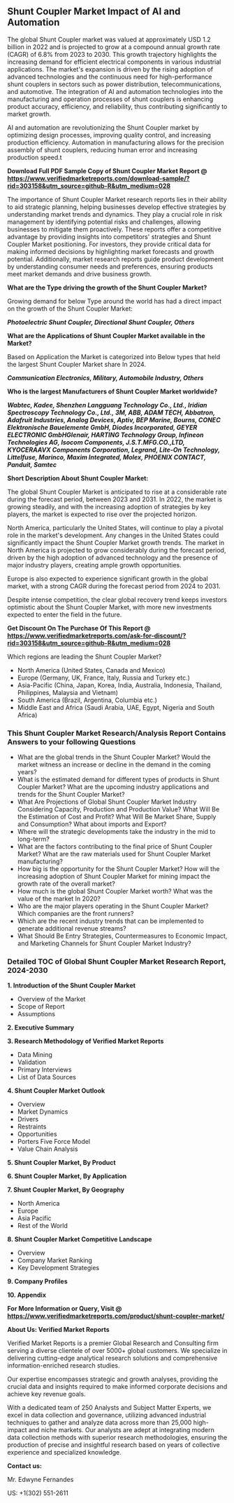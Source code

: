 <h2>Shunt Coupler Market Impact of AI and Automation</h2><p>The global Shunt Coupler market was valued at approximately USD 1.2 billion in 2022 and is projected to grow at a compound annual growth rate (CAGR) of 6.8% from 2023 to 2030. This growth trajectory highlights the increasing demand for efficient electrical components in various industrial applications. The market's expansion is driven by the rising adoption of advanced technologies and the continuous need for high-performance shunt couplers in sectors such as power distribution, telecommunications, and automotive. The integration of AI and automation technologies into the manufacturing and operation processes of shunt couplers is enhancing product accuracy, efficiency, and reliability, thus contributing significantly to market growth.</p><p>AI and automation are revolutionizing the Shunt Coupler market by optimizing design processes, improving quality control, and increasing production efficiency. Automation in manufacturing allows for the precision assembly of shunt couplers, reducing human error and increasing production speed.t</p><p id="" class=""><strong>Download Full PDF Sample Copy of Shunt Coupler Market Report @ <a href="https://www.verifiedmarketreports.com/download-sample/?rid=303158&utm_source=github-R&utm_medium=028" target="_blank">https://www.verifiedmarketreports.com/download-sample/?rid=303158&utm_source=github-R&utm_medium=028</a></strong></p><p>The importance of&nbsp;Shunt Coupler Market research reports lies in their ability to aid strategic planning, helping businesses develop effective strategies by understanding market trends and dynamics. They play a crucial role in risk management by identifying potential risks and challenges, allowing businesses to mitigate them proactively. These reports offer a competitive advantage by providing insights into competitors' strategies and Shunt Coupler Market positioning. For investors, they provide critical data for making informed decisions by highlighting market forecasts and growth potential. Additionally, market research reports guide product development by understanding consumer needs and preferences, ensuring products meet market demands and drive business growth.</p><p><strong>What are the&nbsp;Type driving the growth of the Shunt Coupler Market?</strong></p><p id="" class="">Growing demand for below Type around the world has had a direct impact on the growth of the Shunt Coupler Market:</p><em><strong>Photoelectric Shunt Coupler, Directional Shunt Coupler, Others</strong></em></p><strong>What are the&nbsp;Applications&nbsp;of Shunt Coupler Market available in the Market?</strong></p><p id="" class="">Based on Application the Market is categorized into Below types that held the largest Shunt Coupler Market share In 2024.</p><em><strong>Communication Electronics, Military, Automobile Industry, Others</strong></em></p><strong>Who is the largest Manufacturers of Shunt Coupler Market worldwide?</strong></p><p><em><strong>Wabtec, Kadee, Shenzhen Langguang Technology Co., Ltd., Iridian Spectroscopy Technology Co., Ltd., 3M, ABB, ADAM TECH, Abbatron, Adafruit lndustries, Analog Devices, Aptiv, BEP Marine, Bourns, CONEC Elektronische Bauelemente GmbH, Diodes Incorporated, GEYER ELECTRONIC GmbHGlenair, HARTING Technology Group, lnfineon Technologies AG, lsocom Components, J.S.T.MFG.CO.,LTD, KYOCERAAVX Components Corporation, Legrand, Lite-On Technology, Littelfuse, Marinco, Maxim Integrated, Molex, PHOENIX CONTACT, Panduit, Samtec</strong></em></p><p id="" class=""><strong>Short Description About Shunt Coupler Market:</strong></p><p>The global Shunt Coupler Market is anticipated to rise at a considerable rate during the forecast period, between 2023 and 2031. In 2022, the market is growing steadily, and with the increasing adoption of strategies by key players, the market is expected to rise over the projected horizon.</p><p>North America, particularly the United States, will continue to play a pivotal role in the market's development. Any changes in the United States could significantly impact the Shunt Coupler Market growth trends. The market in North America is projected to grow considerably during the forecast period, driven by the high adoption of advanced technology and the presence of major industry players, creating ample growth opportunities.</p><p>Europe is also expected to experience significant growth in the global market, with a strong CAGR during the forecast period from 2024 to 2031.</p><p>Despite intense competition, the clear global recovery trend keeps investors optimistic about the Shunt Coupler Market, with more new investments expected to enter the field in the future.</p><p id="" class=""><strong>Get Discount On The Purchase Of This Report @ <a href="https://www.verifiedmarketreports.com/ask-for-discount/?rid=303158&utm_source=github-R&utm_medium=028" target="_blank">https://www.verifiedmarketreports.com/ask-for-discount/?rid=303158&utm_source=github-R&utm_medium=028</a></strong></p>Which regions are leading the Shunt Coupler Market?</p><ul><li>North America (United States, Canada and Mexico)</li><li>Europe (Germany, UK, France, Italy, Russia and Turkey etc.)</li><li>Asia-Pacific (China, Japan, Korea, India, Australia, Indonesia, Thailand, Philippines, Malaysia and Vietnam)</li><li>South America (Brazil, Argentina, Columbia etc.)</li><li>Middle East and Africa (Saudi Arabia, UAE, Egypt, Nigeria and South Africa)</li></ul><h3 id="" class="">This Shunt Coupler Market Research/Analysis Report Contains Answers to your following Questions</h3><ul><li>What are the global trends in the Shunt Coupler Market? Would the market witness an increase or decline in the demand in the coming years?</li><li>What is the estimated demand for different types of products in Shunt Coupler Market? What are the upcoming industry applications and trends for the Shunt Coupler Market?</li><li>What Are Projections of Global Shunt Coupler Market Industry Considering Capacity, Production and Production Value? What Will Be the Estimation of Cost and Profit? What Will Be Market Share, Supply and Consumption? What about imports and Export?</li><li>Where will the strategic developments take the industry in the mid to long-term?</li><li>What are the factors contributing to the final price of Shunt Coupler Market? What are the raw materials used for Shunt Coupler Market manufacturing?</li><li>How big is the opportunity for the Shunt Coupler Market? How will the increasing adoption of Shunt Coupler Market for mining impact the growth rate of the overall market?</li><li>How much is the global Shunt Coupler Market worth? What was the value of the market In 2020?</li><li>Who are the major players operating in the Shunt Coupler Market? Which companies are the front runners?</li><li>Which are the recent industry trends that can be implemented to generate additional revenue streams?</li><li>What Should Be Entry Strategies, Countermeasures to Economic Impact, and Marketing Channels for Shunt Coupler Market Industry?</li></ul><h3 id="" class="">Detailed TOC of Global Shunt Coupler Market Research Report, 2024-2030</h3><p id="" class=""><strong>1. Introduction of the Shunt Coupler Market</strong></p><ul><li>Overview of the Market</li><li>Scope of Report</li><li>Assumptions</li></ul><p id="" class=""><strong>2. Executive Summary</strong></p><p id="" class=""><strong>3. Research Methodology of Verified Market Reports</strong></p><ul><li>Data Mining</li><li>Validation</li><li>Primary Interviews</li><li>List of Data Sources</li></ul><p id="" class=""><strong>4. Shunt Coupler Market Outlook</strong></p><ul><li>Overview</li><li>Market Dynamics</li><li>Drivers</li><li>Restraints</li><li>Opportunities</li><li>Porters Five Force Model</li><li>Value Chain Analysis</li></ul><p id="" class=""><strong>5. Shunt Coupler Market, By Product</strong></p><p id="" class=""><strong>6. Shunt Coupler Market, By Application</strong></p><p id="" class=""><strong>7. Shunt Coupler Market, By Geography</strong></p><ul><li>North America</li><li>Europe</li><li>Asia Pacific</li><li>Rest of the World</li></ul><p id="" class=""><strong>8. Shunt Coupler Market Competitive Landscape</strong></p><ul><li>Overview</li><li>Company Market Ranking</li><li>Key Development Strategies</li></ul><p id="" class=""><strong>9. Company Profiles</strong></p><p id="" class=""><strong>10. Appendix</strong></p><p id="" class=""><strong>For More Information or Query, Visit @ <a href="https://www.verifiedmarketreports.com/product/shunt-coupler-market/" target="_blank">https://www.verifiedmarketreports.com/product/shunt-coupler-market/</a></strong></p><p id="" class=""><strong>About Us: Verified Market Reports</strong></p><p id="" class="">Verified Market Reports is a premier Global Research and Consulting firm serving a diverse clientele of over 5000+ global customers. We specialize in delivering cutting-edge analytical research solutions and comprehensive information-enriched research studies.</p><p id="" class="">Our expertise encompasses strategic and growth analyses, providing the crucial data and insights required to make informed corporate decisions and achieve key revenue goals.</p><p id="" class="">With a dedicated team of 250 Analysts and Subject Matter Experts, we excel in data collection and governance, utilizing advanced industrial techniques to gather and analyze data across more than 25,000 high-impact and niche markets. Our analysts are adept at integrating modern data collection methods with superior research methodologies, ensuring the production of precise and insightful research based on years of collective experience and specialized knowledge.</p><p id="" class=""><strong>Contact us:</strong></p><p id="" class="">Mr. Edwyne Fernandes</p><p id="" class="">US: +1(302) 551-2611</p>